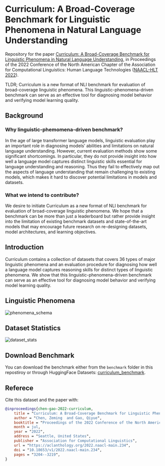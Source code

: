 # Curriculum: A Broad-Coverage Benchmark for Linguistic Phenomena in Natural Language Understanding

Repository for the paper [Curriculum: A Broad-Coverage Benchmark for Linguistic Phenomena in Natural Language Understanding](https://aclanthology.org/2022.naacl-main.234), in Proceedings of the 2022 Conference of the North American Chapter of the Association for Computational Linguistics: Human Language Technologies ([NAACL-HLT 2022](https://aclanthology.org/volumes/2022.naacl-main/)).

TLDR; Curriculum is a new format of NLI benchmark for evaluation of broad-coverage linguistic phenomena. This linguistic-phenomena-driven benchmark can serve as an effective tool for diagnosing model behavior and verifying model learning quality.

## Background
### Why linguistic-phemomena-driven benchmark?
In the age of large transformer language models, linguistic evaluation play an important role in diagnosing models’ abilities and limitations on natural language understanding. However, current evaluation methods show some significant shortcomings. In particular, they do not provide insight into how well a language model captures distinct linguistic skills essential for language understanding and reasoning. Thus they fail to effectively map out the aspects of language understanding that remain challenging to existing models, which makes it hard to discover potential limitations in models and datasets. 

### What we intend to contribute?
We desire to initiate Curriculum as a new format of NLI benchmark for evaluation of broad-coverage linguistic phenomena. We hope that a benchmark can be more than just a leaderboard but rather provide insight into the limitation of existing benchmark datasets and state-of-the-art models that may encourage future research on re-designing datasets, model architectures, and learning objectives.

## Introduction
Curriculum contains a collection of datasets that covers 36 types of major linguistic phenomena and an evaluation procedure for diagnosing how well a language model captures reasoning skills for distinct types of linguistic phenomena. We show that this linguistic-phenomena-driven benchmark can serve as an effective tool for diagnosing model behavior and verifying model learning quality. 

## Linguistic Phenomena
![phenomena_schema](https://hackmd.io/_uploads/SyDNCKeH3.png)

## Dataset Statistics
![dataset_stats](https://hackmd.io/_uploads/S1IgXqlr3.png)


## Download Benchmark
You can download the benchmark either from the `benchmark` folder in this repostiroy or through HuggingFace Datasets: [curriculum_benchmark](https://huggingface.co/datasets/chenz16/curriculum_benchmark).


## Referece
Cite this dataset and the paper with:
```bib
@inproceedings{chen-gao-2022-curriculum,
    title = "Curriculum: A Broad-Coverage Benchmark for Linguistic Phenomena in Natural Language Understanding",
    author = "Chen, Zeming  and Gao, Qiyue",
    booktitle = "Proceedings of the 2022 Conference of the North American Chapter of the Association for Computational Linguistics: Human Language Technologies",
    month = jul,
    year = "2022",
    address = "Seattle, United States",
    publisher = "Association for Computational Linguistics",
    url = "https://aclanthology.org/2022.naacl-main.234",
    doi = "10.18653/v1/2022.naacl-main.234",
    pages = "3204--3219",
}
```
